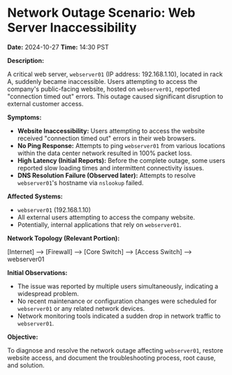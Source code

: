# Network Outage Scenario: Web Server Inaccessibility

**Date:** 2024-10-27
**Time:** 14:30 PST

**Description:**

A critical web server, `webserver01` (IP address: 192.168.1.10), located in rack A, suddenly became inaccessible. Users attempting to access the company's public-facing website, hosted on `webserver01`, reported "connection timed out" errors. This outage caused significant disruption to external customer access.

**Symptoms:**

* **Website Inaccessibility:** Users attempting to access the website received "connection timed out" errors in their web browsers.
* **No Ping Response:** Attempts to ping `webserver01` from various locations within the data center network resulted in 100% packet loss.
* **High Latency (Initial Reports):** Before the complete outage, some users reported slow loading times and intermittent connectivity issues.
* **DNS Resolution Failure (Observed later):** Attempts to resolve `webserver01`'s hostname via `nslookup` failed.

**Affected Systems:**

* `webserver01` (192.168.1.10)
* All external users attempting to access the company website.
* Potentially, internal applications that rely on `webserver01`.

**Network Topology (Relevant Portion):**

[Internet] --> [Firewall] --> [Core Switch] --> [Access Switch] --> webserver01

**Initial Observations:**

* The issue was reported by multiple users simultaneously, indicating a widespread problem.
* No recent maintenance or configuration changes were scheduled for `webserver01` or any related network devices.
* Network monitoring tools indicated a sudden drop in network traffic to `webserver01`.

**Objective:**

To diagnose and resolve the network outage affecting `webserver01`, restore website access, and document the troubleshooting process, root cause, and solution.
